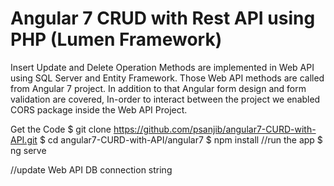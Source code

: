 # Angular 7 CRUD with Rest API using PHP (Lumen Framework)

Insert Update and Delete Operation Methods are implemented in Web API using SQL Server and Entity Framework. Those Web API methods are called from Angular 7 project. In addition to that Angular form design and form validation are covered, In-order to interact between the project we enabled CORS package inside the Web API Project.

Get the Code
$ git clone https://github.com/psanjib/angular7-CURD-with-API.git
$ cd angular7-CURD-with-API/angular7
$ npm install
//run the app
$ ng serve


//update Web API DB connection string

